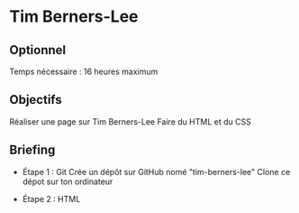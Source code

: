 # Tim Berners-Lee

## Optionnel

  Temps nécessaire : 16 heures maximum

## Objectifs

  Réaliser une page sur Tim Berners-Lee
  Faire du HTML et du CSS

## Briefing
-  Étape 1 : Git
    Crée un dépôt sur GitHub nomé "tim-berners-lee"
    Clone ce dépot sur ton ordinateur

-  Étape 2 : HTML

